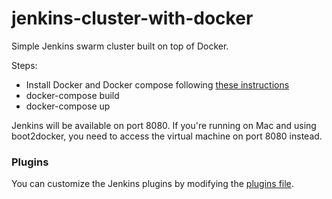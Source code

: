 # jenkins-cluster-with-docker
Simple Jenkins swarm cluster built on top of Docker.

Steps:
* Install Docker and Docker compose following [these instructions](https://docs.docker.com/compose/install/)
* docker-compose build
* docker-compose up

Jenkins will be available on port 8080. If you're running on Mac and using boot2docker, you need to access the virtual machine on port 8080 instead.

### Plugins
You can customize the Jenkins plugins by modifying the [plugins file](https://github.com/claudiu-coman/jenkins-cluster-with-docker/blob/master/jenkins-master/plugins.txt).
